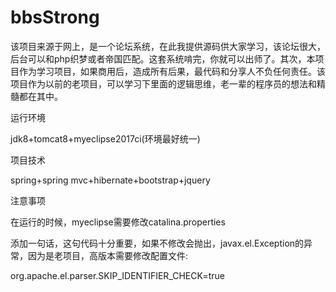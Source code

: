 # bbsStrong
该项目来源于网上，是一个论坛系统，在此我提供源码供大家学习，该论坛很大，后台可以和php织梦或者帝国匹配。这套系统啃完，你就可以出师了。其次，本项目作为学习项目，如果商用后，造成所有后果，最代码和分享人不负任何责任。该项目作为以前的老项目，可以学习下里面的逻辑思维，老一辈的程序员的想法和精髓都在其中。

运行环境

jdk8+tomcat8+myeclipse2017ci(环境最好统一)

项目技术

spring+spring mvc+hibernate+bootstrap+jquery

注意事项

在运行的时候，myeclipse需要修改catalina.properties

添加一句话，这句代码十分重要，如果不修改会抛出，javax.el.Exception的异常，因为是老项目，高版本需要修改配置文件:

org.apache.el.parser.SKIP_IDENTIFIER_CHECK=true

